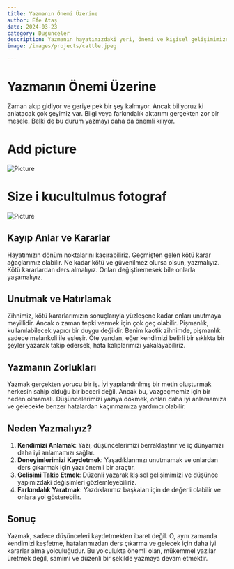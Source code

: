 ```yaml
---
title: Yazmanın Önemi Üzerine
author: Efe Ataş
date: 2024-03-23
category: Düşünceler
description: Yazmanın hayatımızdaki yeri, önemi ve kişisel gelişimimize olan katkısı üzerine düşünceler.
image: /images/projects/cattle.jpeg

---
```


# Yazmanın Önemi Üzerine

Zaman akıp gidiyor ve geriye pek bir şey kalmıyor. Ancak biliyoruz ki anlatacak çok şeyimiz var. Bilgi veya farkındalık aktarımı gerçekten zor bir mesele. Belki de bu durum yazmayı daha da önemli kılıyor.

# Add picture

![Picture](../images/projects/cattle.jpeg)

# Size i kucultulmus fotograf
![Picture](../images/projects/cattle.jpeg?width=100)




## Kayıp Anlar ve Kararlar

Hayatımızın dönüm noktalarını kaçırabiliriz. Geçmişten gelen kötü karar ağaçlarımız olabilir. Ne kadar kötü ve güvenilmez olursa olsun, yazmalıyız. Kötü kararlardan ders almalıyız. Onları değiştiremesek bile onlarla yaşamalıyız.

## Unutmak ve Hatırlamak

Zihnimiz, kötü kararlarımızın sonuçlarıyla yüzleşene kadar onları unutmaya meyillidir. Ancak o zaman tepki vermek için çok geç olabilir. Pişmanlık, kullanılabilecek yapıcı bir duygu değildir. Benim kaotik zihnimde, pişmanlık sadece melankoli ile eşleşir. Öte yandan, eğer kendimizi belirli bir sıklıkta bir şeyler yazarak takip edersek, hata kalıplarımızı yakalayabiliriz.

## Yazmanın Zorlukları

Yazmak gerçekten yorucu bir iş. İyi yapılandırılmış bir metin oluşturmak herkesin sahip olduğu bir beceri değil. Ancak bu, vazgeçmemiz için bir neden olmamalı. Düşüncelerimizi yazıya dökmek, onları daha iyi anlamamıza ve gelecekte benzer hatalardan kaçınmamıza yardımcı olabilir.

## Neden Yazmalıyız?

1. **Kendimizi Anlamak**: Yazı, düşüncelerimizi berraklaştırır ve iç dünyamızı daha iyi anlamamızı sağlar.
2. **Deneyimlerimizi Kaydetmek**: Yaşadıklarımızı unutmamak ve onlardan ders çıkarmak için yazı önemli bir araçtır.
3. **Gelişimi Takip Etmek**: Düzenli yazarak kişisel gelişimimizi ve düşünce yapımızdaki değişimleri gözlemleyebiliriz.
4. **Farkındalık Yaratmak**: Yazdıklarımız başkaları için de değerli olabilir ve onlara yol gösterebilir.

## Sonuç

Yazmak, sadece düşünceleri kaydetmekten ibaret değil. O, aynı zamanda kendimizi keşfetme, hatalarımızdan ders çıkarma ve gelecek için daha iyi kararlar alma yolculuğudur. Bu yolculukta önemli olan, mükemmel yazılar üretmek değil, samimi ve düzenli bir şekilde yazmaya devam etmektir. 